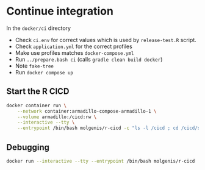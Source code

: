 # Continue integration

In the `docker/ci` directory

- Check `ci.env` for correct values which is used by `release-test.R` script.
- Check `application.yml` for the correct profiles
- Make use profiles matches `docker-compose.yml`
- Run `../prepare.bash ci` (calls `gradle clean build docker`)
- Note `fake-tree`
- Run `docker compose up`

## Start the R CICD

```sh
docker container run \
    --network container:armadillo-compose-armadillo-1 \
    --volume armadillo:/cicd:rw \
    --interactive --tty \
    --entrypoint /bin/bash molgenis/r-cicd -c "ls -l /cicd ; cd /cicd/scripts/release ; ./armadillo-ready.bash"
```
## Debugging

```sh
docker run --interactive --tty --entrypoint /bin/bash molgenis/r-cicd
```
